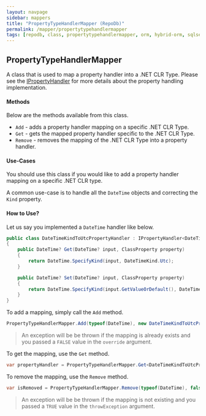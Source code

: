 ```yaml
---
layout: navpage
sidebar: mappers
title: "PropertyTypeHandlerMapper (RepoDb)"
permalink: /mapper/propertytypehandlermapper
tags: [repodb, class, propertytypehandlermapper, orm, hybrid-orm, sqlserver, sqlite, mysql, postgresql]
---
```


## PropertyTypeHandlerMapper

A class that is used to map a property handler into a .NET CLR Type. Please see the [IPropertyHandler](/interface/ipropertyhandler) for more details about the property handling implementation.

#### Methods

Below are the methods available from this class.

- `Add` - adds a property handler mapping on a specific .NET CLR Type.
- `Get` - gets the mapped property handler specific to the .NET CLR Type.
- `Remove` - removes the mapping of the .NET CLR Type into a property handler.

#### Use-Cases

You should use this class if you would like to add a property handler mapping on a specific .NET CLR type.

A common use-case is to handle all the `DateTime` objects and correcting the `Kind` property.

#### How to Use?

Let us say you implemented a `DateTime` handler like below.

```csharp
public class DateTimeKindToUtcPropertyHandler : IPropertyHandler<DateTime?, DateTime?>
{
    public DateTime? Get(DateTime? input, ClassProperty property)
    {
        return DateTime.SpecifyKind(input, DateTimeKind.Utc);
    }

    public DateTime? Set(DateTime? input, ClassProperty property)
    {
        return DateTime.SpecifyKind(input.GetValueOrDefault(), DateTimeKind.Unspecified);
    }
}
```

To add a mapping, simply call the `Add` method.

```csharp
PropertyTypeHandlerMapper.Add(typeof(DateTime), new DateTimeKindToUtcPropertyHandler(), true);
```

> An exception will be be thrown if the mapping is already exists and you passed a `FALSE` value in the `override` argument.

To get the mapping, use the `Get` method.

```csharp
var propertyHandler = PropertyTypeHandlerMapper.Get<DateTimeKindToUtcPropertyHandler>(typeof(DateTime));
```

To remove the mapping, use the `Remove` method.

```csharp
var isRemoved = PropertyTypeHandlerMapper.Remove(typeof(DateTime), false);
```

> An exception will be be thrown if the mapping is not existing and you passed a `TRUE` value in the `throwException` argument.